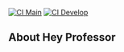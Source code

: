 [![CI Main](https://github.com/t-rodrigues/hey-professor/actions/workflows/laravel.yml/badge.svg?branch=develop)](https://github.com/t-rodrigues/hey-professor/actions/workflows/laravel.yml)
[![CI Develop](https://github.com/t-rodrigues/hey-professor/actions/workflows/laravel.yml/badge.svg?branch=develop)](https://github.com/t-rodrigues/hey-professor/actions/workflows/laravel.yml)

## About Hey Professor
